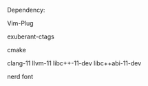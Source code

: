 Dependency:

Vim-Plug

exuberant-ctags

cmake

clang-11    llvm-11 libc++-11-dev   libc++abi-11-dev

nerd font


